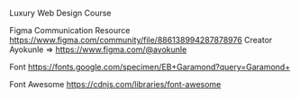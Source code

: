 Luxury Web Design Course

Figma Communication Resource
https://www.figma.com/community/file/886138994287878976
Creator Ayokunle => https://www.figma.com/@ayokunle

Font
https://fonts.google.com/specimen/EB+Garamond?query=Garamond+

Font Awesome
https://cdnjs.com/libraries/font-awesome
